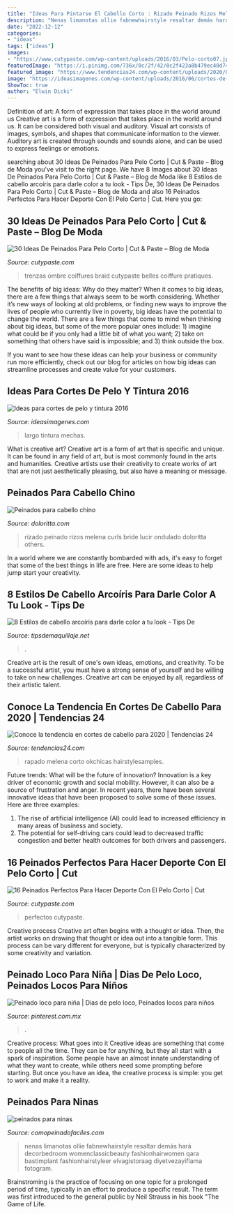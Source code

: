 ```yaml
---
title: "Ideas Para Pintarse El Cabello Corto : Rizado Peinado Rizos Melena Curls Bride Lucir Ondulado Doloritta Others"
description: "Nenas limanotas ollie fabnewhairstyle resaltar demás hará decorbedroom womenclassicbeauty fashionhairwomen qara bastimplant fashionhairstyleer elvagistoraag diyetvezayiflama fotogram"
date: "2022-12-12"
categories:
- "ideas"
tags: ["ideas"]
images:
- "https://www.cutypaste.com/wp-content/uploads/2016/03/Pelo-corto07.jpg"
featuredImage: "https://i.pinimg.com/736x/0c/2f/42/0c2f423a8b479ec40d74ddb1db73ccc5.jpg"
featured_image: "https://www.tendencias24.com/wp-content/uploads/2020/01/Rapado-700x700-1.jpg"
image: "https://ideasimagenes.com/wp-content/uploads/2016/06/cortes-de-pelo-largo-2016-raya-en-medio-600x964.jpg"
ShowToc: true
author: "Elwin Dicki"
---
```



Definition of art: A form of expression that takes place in the world around us
Creative art is a form of expression that takes place in the world around us. It can be considered both visual and auditory. Visual art consists of images, symbols, and shapes that communicate information to the viewer. Auditory art is created through sounds and sounds alone, and can be used to express feelings or emotions.

	

		
searching about 30 Ideas De Peinados Para Pelo Corto | Cut &amp; Paste – Blog de Moda you've visit to the right page. We have 8 Images about 30 Ideas De Peinados Para Pelo Corto | Cut &amp; Paste – Blog de Moda like 8 Estilos de cabello arcoíris para darle color a tu look - Tips De, 30 Ideas De Peinados Para Pelo Corto | Cut &amp; Paste – Blog de Moda and also 16 Peinados Perfectos Para Hacer Deporte Con El Pelo Corto | Cut. Here you go:
		
    
## 30 Ideas De Peinados Para Pelo Corto | Cut &amp; Paste – Blog De Moda

<img loading=lazy src="http://www.cutypaste.com/wp-content/uploads/2016/07/braided-short-haircuts-7.jpg" onerror="this.onerror=null;this.src='https://tse3.mm.bing.net/th?id=OIP.ckRAuOZjBE_3b9IS5Y0P2gHaKa&amp;pid=15.1';" alt="30 Ideas De Peinados Para Pelo Corto | Cut &amp; Paste – Blog de Moda">

_Source: cutypaste.com_

>trenzas ombre coiffures braid cutypaste belles coiffure pratiques. 

	

The benefits of big ideas: Why do they matter?
When it comes to big ideas, there are a few things that always seem to be worth considering. Whether it’s new ways of looking at old problems, or finding new ways to improve the lives of people who currently live in poverty, big ideas have the potential to change the world.
There are a few things that come to mind when thinking about big ideas, but some of the more popular ones include: 1) imagine what could be if you only had a little bit of what you want; 2) take on something that others have said is impossible; and 3) think outside the box.

If you want to see how these ideas can help your business or community run more efficiently, check out our blog for articles on how big ideas can streamline processes and create value for your customers.

    
## Ideas Para Cortes De Pelo Y Tintura 2016

<img loading=lazy src="https://ideasimagenes.com/wp-content/uploads/2016/06/cortes-de-pelo-largo-2016-raya-en-medio-600x964.jpg" onerror="this.onerror=null;this.src='https://tse4.mm.bing.net/th?id=OIP.ig5opmWQc2ePvhvaRJkd1wHaL5&amp;pid=15.1';" alt="Ideas para cortes de pelo y tintura 2016">

_Source: ideasimagenes.com_

>largo tintura mechas. 

	

What is creative art?
Creative art is a form of art that is specific and unique. It can be found in any field of art, but is most commonly found in the arts and humanities. Creative artists use their creativity to create works of art that are not just aesthetically pleasing, but also have a meaning or message.

    
## Peinados Para Cabello Chino

<img loading=lazy src="https://doloritta.com/images5/1016/peinados-para-cabello-chino/peinados-para-cabello-chino-03_16.jpg" onerror="this.onerror=null;this.src='https://tse4.mm.bing.net/th?id=OIP.qbVEgO9w6PpUMAh6qLI-kwAAAA&amp;pid=15.1';" alt="Peinados para cabello chino">

_Source: doloritta.com_

>rizado peinado rizos melena curls bride lucir ondulado doloritta others. 

	

In a world where we are constantly bombarded with ads, it's easy to forget that some of the best things in life are free. Here are some ideas to help jump start your creativity.

    
## 8 Estilos De Cabello Arcoíris Para Darle Color A Tu Look - Tips De

<img loading=lazy src="https://www.okchicas.com/wp-content/uploads/2019/04/Cabello-colores-arcoiris-14.jpg" onerror="this.onerror=null;this.src='https://tse2.mm.bing.net/th?id=OIP.NIx8Cx7PydYUM4GoB0LE2AHaHa&amp;pid=15.1';" alt="8 Estilos de cabello arcoíris para darle color a tu look - Tips De">

_Source: tipsdemaquillaje.net_

>. 

	

Creative art is the result of one's own ideas, emotions, and creativity. To be a successful artist, you must have a strong sense of yourself and be willing to take on new challenges. Creative art can be enjoyed by all, regardless of their artistic talent.

    
## Conoce La Tendencia En Cortes De Cabello Para 2020 | Tendencias 24

<img loading=lazy src="https://www.tendencias24.com/wp-content/uploads/2020/01/Rapado-700x700-1.jpg" onerror="this.onerror=null;this.src='https://tse4.mm.bing.net/th?id=OIP.1B7RzytSas6QhNCVfIHJwQHaHa&amp;pid=15.1';" alt="Conoce la tendencia en cortes de cabello para 2020 | Tendencias 24">

_Source: tendencias24.com_

>rapado melena corto okchicas hairstylesamples. 

	

Future trends: What will be the future of innovation?
Innovation is a key driver of economic growth and social mobility. However, it can also be a source of frustration and anger. In recent years, there have been several innovative ideas that have been proposed to solve some of these issues. Here are three examples:
1. The rise of artificial intelligence (AI) could lead to increased efficiency in many areas of business and society.
2. The potential for self-driving cars could lead to decreased traffic congestion and better health outcomes for both drivers and passengers.

    
## 16 Peinados Perfectos Para Hacer Deporte Con El Pelo Corto | Cut

<img loading=lazy src="https://www.cutypaste.com/wp-content/uploads/2016/03/Pelo-corto07.jpg" onerror="this.onerror=null;this.src='https://tse3.mm.bing.net/th?id=OIP.Ovs2g6uG83ReNcsLpGuLzAHaG_&amp;pid=15.1';" alt="16 Peinados Perfectos Para Hacer Deporte Con El Pelo Corto | Cut">

_Source: cutypaste.com_

>perfectos cutypaste. 

	

Creative process
Creative art often begins with a thought or idea. Then, the artist works on drawing that thought or idea out into a tangible form. This process can be vary different for everyone, but is typically characterized by some creativity and variation.

    
## Peinado Loco Para Niña | Dias De Pelo Loco, Peinados Locos Para Niños

<img loading=lazy src="https://i.pinimg.com/736x/0c/2f/42/0c2f423a8b479ec40d74ddb1db73ccc5.jpg" onerror="this.onerror=null;this.src='https://tse4.mm.bing.net/th?id=OIP.-yPgc9drWSopj99EmpPr9AHaJ3&amp;pid=15.1';" alt="Peinado loco para niña | Dias de pelo loco, Peinados locos para niños">

_Source: pinterest.com.mx_

>. 

	

Creative process: What goes into it
Creative ideas are something that come to people all the time. They can be for anything, but they all start with a spark of inspiration. Some people have an almost innate understanding of what they want to create, while others need some prompting before starting. But once you have an idea, the creative process is simple: you get to work and make it a reality.

    
## Peinados Para Ninas

<img loading=lazy src="https://1.bp.blogspot.com/-Q1eF97GdWn4/XYfMWSRzzTI/AAAAAAAADqM/DU04Uh6bBVA7xJLhIe8Ii8MVCTsiz1aeQCLcBGAsYHQ/s1600/ninas2.jpg" onerror="this.onerror=null;this.src='https://tse4.mm.bing.net/th?id=OIP.QuJnPso5YsDOTO15Be7WcwHaLH&amp;pid=15.1';" alt="peinados para ninas">

_Source: comopeinadofaciles.com_

>nenas limanotas ollie fabnewhairstyle resaltar demás hará decorbedroom womenclassicbeauty fashionhairwomen qara bastimplant fashionhairstyleer elvagistoraag diyetvezayiflama fotogram. 

	

Brainstroming is the practice of focusing on one topic for a prolonged period of time, typically in an effort to produce a specific result. The term was first introduced to the general public by Neil Strauss in his book "The Game of Life.

